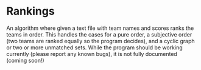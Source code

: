Rankings
========

An algorithm where given a text file with team names and scores ranks the teams in order. This handles the cases for a pure order, a subjective order (two teams are ranked equally so the program decides), and a cyclic graph or two or more unmatched sets. While the program should be working currently (please report any known bugs), it is not fully documented (coming soon!)


